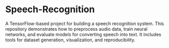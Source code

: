 # Speech-Recognition
A TensorFlow-based project for building a speech recognition system. This repository demonstrates how to preprocess audio data, train neural networks, and evaluate models for converting speech into text. It includes tools for dataset generation, visualization, and reproducibility.
